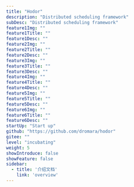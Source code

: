 ```yaml
---
title: "Hodor"
description: "Distributed scheduling framework"
subDesc: "Distributed scheduling framework"
feature1Img: ""
feature1Title: ""
feature1Desc: ""
feature2Img: ""
feature2Title: ""
feature2Desc: ""
feature3Img: ""
feature3Title: ""
feature3Desc: ""
feature4Img: ""
feature4Title: ""
feature4Desc: ""
feature5Img: ""
feature5Title: ""
feature5Desc: ""
feature6Img: ""
feature6Title: ""
feature6Desc: ""
startUp: "Start up"
github: "https://github.com/dromara/hodor"
gitee: ""
level: "incubating"
weight: 5
showIntroduce: false
showFeature: false
sidebar:
  - title: '介绍文档'  	
    link: 'overview'
---
```


